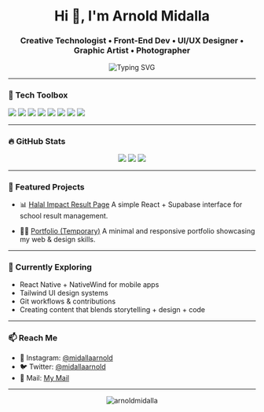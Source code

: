 <!-- GitHub Profile README -->

<h1 align="center">Hi 👋, I'm Arnold Midalla</h1>
<h3 align="center">Creative Technologist • Front-End Dev • UI/UX Designer • Graphic Artist • Photographer</h3>

<p align="center">
  <img src="https://readme-typing-svg.herokuapp.com?font=Fira+Code&duration=2500&pause=1000&color=00F2E0&center=true&width=435&lines=🎓+400L+Computer+Engineering+Student;💻+Building+interactive+UIs+with+React;📷+Creating+with+Pixels+%26+Code;🔧+Always+Learning%2C+Always+Iterating" alt="Typing SVG" />
</p>

---

### 🔧 Tech Toolbox
<p align="left">
  <img src="https://img.shields.io/badge/HTML5-E34F26?style=flat&logo=html5&logoColor=white" />
  <img src="https://img.shields.io/badge/CSS3-1572B6?style=flat&logo=css3&logoColor=white" />
  <img src="https://img.shields.io/badge/JavaScript-F7DF1E?style=flat&logo=javascript&logoColor=black" />
  <img src="https://img.shields.io/badge/React-61DAFB?style=flat&logo=react&logoColor=black" />
  <img src="https://img.shields.io/badge/Tailwind_CSS-38B2AC?style=flat&logo=tailwind-css&logoColor=white" />
  <img src="https://img.shields.io/badge/Supabase-3ECF8E?style=flat&logo=supabase&logoColor=white" />
  <img src="https://img.shields.io/badge/Git-F05032?style=flat&logo=git&logoColor=white" />
  <img src="https://img.shields.io/badge/CapCut-black?style=flat&logo=capcut&logoColor=white" />
</p>

---

### 🔥 GitHub Stats
<p align="center">
  <img src="https://github-readme-streak-stats.herokuapp.com?user=arnoldmidalla&theme=tokyonight&hide_border=true&date_format=M%20j%5B%2C%20Y%5D"/>
  <img src="https://github-readme-stats.vercel.app/api?username=arnoldmidalla&show_icons=true&theme=tokyonight&hide_border=true"/>
  <img src="https://github-readme-stats.vercel.app/api/top-langs/?username=arnoldmidalla&layout=compact&theme=tokyonight&hide_border=true"/>
</p>

---

### 🧩 Featured Projects
- 📊 [Halal Impact Result Page](https://github.com/ArnoldMidalla/Halal-results)
  A simple React + Supabase interface for school result management.
  
- 🧑‍💻 [Portfolio (Temporary)](https://github.com/ArnoldMidalla/My-Portfolio)
  A minimal and responsive portfolio showcasing my web & design skills.

---

### 🎯 Currently Exploring
- React Native + NativeWind for mobile apps  
- Tailwind UI design systems  
- Git workflows & contributions  
- Creating content that blends storytelling + design + code  

---

### 📫 Reach Me
- 📸 Instagram: [@midallaarnold](https://instagram.com/midallaarnold)  
- 🐦 Twitter: [@midallaarnold](https://twitter.com/midallaarnold)
- 📨 Mail: [My Mail](mailto:midallaarnold@gmail.com)

---

<p align="center">
  <img src="https://komarev.com/ghpvc/?username=arnoldmidalla&label=Profile%20views&color=0e75b6&style=flat" alt="arnoldmidalla" />
</p>
